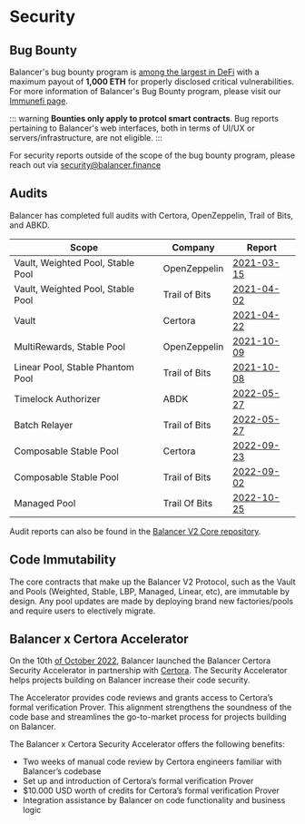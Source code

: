 # Security

## Bug Bounty

Balancer's bug bounty program is [among the largest in DeFi](https://immunefi.com/explore/?sort=reward%3Adesc) with a maximum payout of **1,000 ETH** for properly disclosed critical vulnerabilities. For more information of Balancer's Bug Bounty program, please visit our [Immunefi page](https://immunefi.com/bounty/balancer/).

::: warning
**Bounties only apply to protcol smart contracts**. Bug reports pertaining to Balancer's web interfaces, both in terms of UI/UX or servers/infrastructure, are not eligible.
:::

For security reports outside of the scope of the bug bounty program, please reach out via security@balancer.finance

## Audits

Balancer has completed full audits with Certora, OpenZeppelin, Trail of Bits, and ABKD.

| Scope                             | Company       | Report                                                                                                         |
| --------------------------------- | ------------- | -------------------------------------------------------------------------------------------------------------- |
| Vault, Weighted Pool, Stable Pool | OpenZeppelin  | [2021-03-15](https://github.com/balancer/balancer-v2-monorepo/blob/master/audits/openzeppelin/2021-03-15.pdf)  |
| Vault, Weighted Pool, Stable Pool | Trail of Bits | [2021-04-02](https://github.com/balancer/balancer-v2-monorepo/blob/master/audits/trail-of-bits/2021-04-02.pdf) |
| Vault                             | Certora       | [2021-04-22](https://github.com/balancer/balancer-v2-monorepo/blob/master/audits/certora/2021-04-22.pdf)       |
| MultiRewards, Stable Pool         | OpenZeppelin  | [2021-10-09](https://github.com/balancer/balancer-v2-monorepo/blob/master/audits/openzeppelin/2021-10-09.pdf)  |
| Linear Pool, Stable Phantom Pool  | Trail of Bits | [2021-10-08](https://github.com/balancer/balancer-v2-monorepo/blob/master/audits/trail-of-bits/2021-10-08.pdf) |
| Timelock Authorizer               | ABDK          | [2022-05-27](https://github.com/balancer/balancer-v2-monorepo/blob/master/audits/abdk/2022-05-27.pdf)          |
| Batch Relayer                     | Trail of Bits | [2022-05-27](https://github.com/balancer/balancer-v2-monorepo/blob/master/audits/trail-of-bits/2022-05-27.pdf) |
| Composable Stable Pool            | Certora       | [2022-09-23](https://github.com/balancer/balancer-v2-monorepo/blob/master/audits/certora/2022-09-23.pdf)       |
| Composable Stable Pool            | Trail of Bits | [2022-09-02](https://github.com/balancer/balancer-v2-monorepo/blob/master/audits/trail-of-bits/2022-09-02.pdf) |
| Managed Pool                      | Trail Of Bits | [2022-10-25](https://github.com/balancer/balancer-v2-monorepo/blob/master/audits/trail-of-bits/2022-10-25.pdf) |

Audit reports can also be found in the [Balancer V2 Core repository](https://github.com/balancer/balancer-core-v2/tree/master/audits).

## Code Immutability
The core contracts that make up the Balancer V2 Protocol, such as the Vault and Pools (Weighted, Stable, LBP, Managed, Linear, etc), are immutable by design. Any pool updates are made by deploying brand new factories/pools and require users to electively migrate.

## Balancer x Certora Accelerator

On the 10th [of October 2022](https://medium.com/balancer-protocol/balancer-and-certora-launch-security-accelerator-420d3b839a37), Balancer launched the Balancer Certora Security Accelerator in partnership with [Certora](https://www.certora.com/). The Security Accelerator helps projects building on Balancer increase their code security.

The Accelerator provides code reviews and grants access to Certora’s formal verification Prover. This alignment strengthens the soundness of the code base and streamlines the go-to-market process for projects building on Balancer.

The Balancer x Certora Security Accelerator offers the following benefits:

- Two weeks of manual code review by Certora engineers familiar with Balancer’s codebase
- Set up and introduction of Certora’s formal verification Prover
- $10.000 USD worth of credits for Certora’s formal verification Prover
- Integration assistance by Balancer on code functionality and business logic
